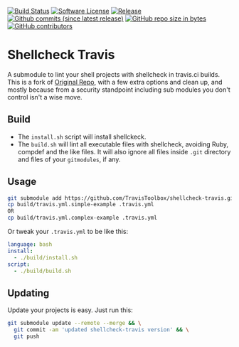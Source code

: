 [![Build Status](https://img.shields.io/travis/TravisToolbox/shellcheck-travis/master.svg)](https://travis-ci.org/TravisToolbox/shellcheck-travis)
[![Software License](https://img.shields.io/badge/license-MIT-blue.svg)](LICENSE.md)
[![Release](https://img.shields.io/github/release/TravisToolbox/shellcheck-travis.svg)](https://github.com/TravisToolbox/shellcheck-travis/releases/latest)
[![Github commits (since latest release)](https://img.shields.io/github/commits-since/TravisToolbox/shellcheck-travis/latest.svg)](https://github.com/TravisToolbox/shellcheck-travis/commits)
[![GitHub repo size in bytes](https://img.shields.io/github/repo-size/TravisToolbox/shellcheck-travis.svg)](https://github.com/TravisToolbox/shellcheck-travis)
[![GitHub contributors](https://img.shields.io/github/contributors/TravisToolbox/shellcheck-travis.svg)](https://github.com/TravisToolbox/shellcheck-travis)

Shellcheck Travis 
==================

A submodule to lint your shell projects with shellcheck in travis.ci builds. This is a fork of [Original Repo](https://github.com/caarlos0/shell-ci-build), with a few extra options and clean up, and mostly because from a security standpoint
including sub modules you don't control isn't a wise move.

## Build

- The `install.sh` script will install shellckeck.
- The `build.sh` will lint all executable files with shellcheck, avoiding
Ruby, compdef and the like files. It will also ignore all files inside `.git`
directory and files of your `gitmodules`, if any.

## Usage

```sh
git submodule add https://github.com/TravisToolbox/shellcheck-travis.git build
cp build/travis.yml.simple-example .travis.yml
OR
cp build/travis.yml.complex-example .travis.yml
```

Or tweak your `.travis.yml` to be like this:

```yml
language: bash
install:
  - ./build/install.sh
script:
  - ./build/build.sh
```

## Updating

Update your projects is easy. Just run this:

```sh
git submodule update --remote --merge && \
  git commit -am 'updated shellcheck-travis version' && \
  git push
```
